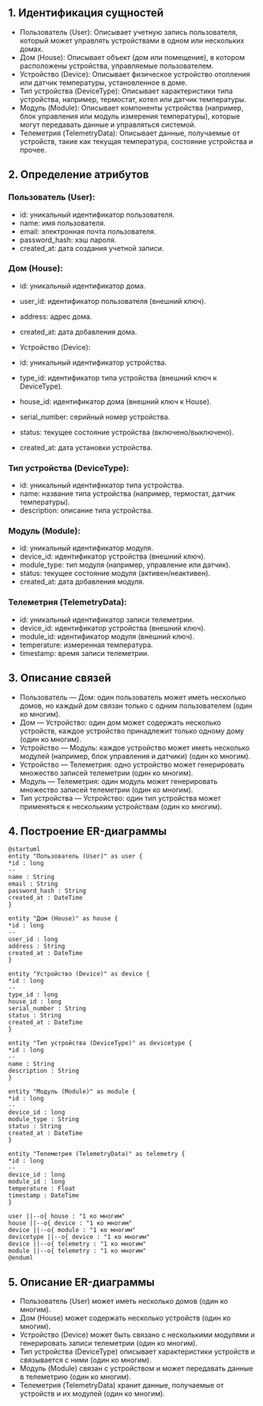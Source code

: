 ## 1. Идентификация сущностей
- Пользователь (User):
Описывает учетную запись пользователя, который может управлять устройствами в одном или нескольких домах.
- Дом (House):
Описывает объект (дом или помещение), в котором расположены устройства, управляемые пользователем.
- Устройство (Device):
Описывает физическое устройство отопления или датчик температуры, установленное в доме.
- Тип устройства (DeviceType):
Описывает характеристики типа устройства, например, термостат, котел или датчик температуры.
- Модуль (Module):
Описывает компоненты устройства (например, блок управления или модуль измерения температуры), которые могут передавать данные и управляться системой.
- Телеметрия (TelemetryData):
Описывает данные, получаемые от устройств, такие как текущая температура, состояние устройства и прочее.

## 2. Определение атрибутов
### Пользователь (User):
- id: уникальный идентификатор пользователя.
- name: имя пользователя.
- email: электронная почта пользователя.
- password_hash: хэш пароля.
- created_at: дата создания учетной записи.
### Дом (House):
- id: уникальный идентификатор дома.
- user_id: идентификатор пользователя (внешний ключ).
- address: адрес дома.
- created_at: дата добавления дома.
- Устройство (Device):

- id: уникальный идентификатор устройства.
- type_id: идентификатор типа устройства (внешний ключ к DeviceType).
- house_id: идентификатор дома (внешний ключ к House).
- serial_number: серийный номер устройства.
- status: текущее состояние устройства (включено/выключено).
- created_at: дата установки устройства.
### Тип устройства (DeviceType):

- id: уникальный идентификатор типа устройства.
- name: название типа устройства (например, термостат, датчик температуры).
- description: описание типа устройства.

### Модуль (Module):

- id: уникальный идентификатор модуля.
- device_id: идентификатор устройства (внешний ключ).
- module_type: тип модуля (например, управление или датчик).
- status: текущее состояние модуля (активен/неактивен).
- created_at: дата добавления модуля.

### Телеметрия (TelemetryData):

- id: уникальный идентификатор записи телеметрии.
- device_id: идентификатор устройства (внешний ключ).
- module_id: идентификатор модуля (внешний ключ).
- temperature: измеренная температура.
- timestamp: время записи телеметрии.

## 3. Описание связей
   - Пользователь — Дом: один пользователь может иметь несколько домов, но каждый дом связан только с одним пользователем (один ко многим).
   - Дом — Устройство: один дом может содержать несколько устройств, каждое устройство принадлежит только одному дому (один ко многим).
   - Устройство — Модуль: каждое устройство может иметь несколько модулей (например, блок управления и датчики) (один ко многим).
   - Устройство — Телеметрия: одно устройство может генерировать множество записей телеметрии (один ко многим).
   - Модуль — Телеметрия: один модуль может генерировать множество записей телеметрии (один ко многим).
   - Тип устройства — Устройство: один тип устройства может применяться к нескольким устройствам (один ко многим).
## 4. Построение ER-диаграммы
```puml
@startuml
entity "Пользователь (User)" as user {
*id : long
--
name : String
email : String
password_hash : String
created_at : DateTime
}

entity "Дом (House)" as house {
*id : long
--
user_id : long
address : String
created_at : DateTime
}

entity "Устройство (Device)" as device {
*id : long
--
type_id : long
house_id : long
serial_number : String
status : String
created_at : DateTime
}

entity "Тип устройства (DeviceType)" as devicetype {
*id : long
--
name : String
description : String
}

entity "Модуль (Module)" as module {
*id : long
--
device_id : long
module_type : String
status : String
created_at : DateTime
}

entity "Телеметрия (TelemetryData)" as telemetry {
*id : long
--
device_id : long
module_id : long
temperature : Float
timestamp : DateTime
}

user ||--o{ house : "1 ко многим"
house ||--o{ device : "1 ко многим"
device ||--o{ module : "1 ко многим"
devicetype ||--o{ device : "1 ко многим"
device ||--o{ telemetry : "1 ко многим"
module ||--o{ telemetry : "1 ко многим"
@enduml
```
## 5. Описание ER-диаграммы
   * Пользователь (User) может иметь несколько домов (один ко многим).
   * Дом (House) может содержать несколько устройств (один ко многим).
   * Устройство (Device) может быть связано с несколькими модулями и генерировать записи телеметрии (один ко многим).
   * Тип устройства (DeviceType) описывает характеристики устройств и связывается с ними (один ко многим).
   * Модуль (Module) связан с устройством и может передавать данные в телеметрию (один ко многим).
   * Телеметрия (TelemetryData) хранит данные, получаемые от устройств и их модулей (один ко многим).
